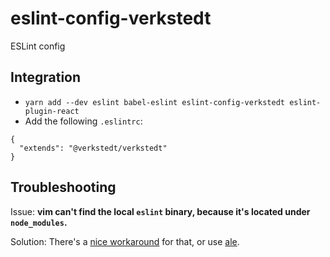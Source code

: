 # eslint-config-verkstedt
ESLint config

## Integration

- `yarn add --dev eslint babel-eslint eslint-config-verkstedt eslint-plugin-react`
- Add the following `.eslintrc`:

```
{
  "extends": "@verkstedt/verkstedt"
}
```

## Troubleshooting

Issue: **vim can't find the local `eslint` binary, because it's located under `node_modules`.**

Solution: There's a [nice workaround](http://blog.pixelastic.com/2015/10/05/use-local-eslint-in-syntastic/) for that, or use [ale](https://github.com/w0rp/ale).
